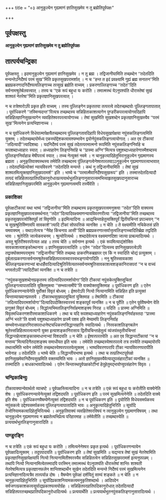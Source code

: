 +++
title = "०३ आनुकूल्येन गृह्यमाणं ज्ञातिसुखमेव न तु ब्रह्मेतिपूर्वपक्षः"

+++


## पूर्वपक्षस्तु

**आनुकूल्येन गृह्यमाणं ज्ञातिसुखमेव न तु ब्रह्मेतिपूर्वपक्षः**

## **तात्पर्यचन्द्रिका**

पूर्वपक्षस्तु । इदमानुकूल्येन गृह्यमाणं ज्ञानिसुखमेव । न तु ब्रह्म । तद्विजानीयामिति तच्छब्देन ‘‘तदेतदिति मन्यन्तेऽनिर्देश्यं परमं सुख’’मिति प्रकृतसुखपरामर्शात् । न च ‘‘हन्त त इदं प्रवक्ष्यामि गुह्यं ब्रह्म सनातन’’मिति ब्रह्मप्रकरणादनिर्देश्यत्वलिङ्गाच्च तत्सुखं ब्रह्मेति वाच्यम् । प्रकरणाल्लिङ्गाच्च ‘‘तदेत’’दिति सर्वनामश्रुतेर्बलवत्त्वात् । तस्य च ‘‘एकं रूपं बहुधा यः करोति । तमात्मस्थं येऽनुपश्यंति धीरास्तेषां सुखं शाश्वतं नेतरेषा’’मिति प्रकृतज्ञानिसुखपरत्वात् ।

न च तत्रेश्वरोऽपि प्रकृत इति वाच्यम् । तस्य पुल्लिङ्गेन प्रकृततया तत्परत्वे तदेतच्छब्दयोः पुल्लिङ्गतापातात् । पूर्वाधिकरणे ‘‘तस्मिन्यदन्त’’रित्यत्र तच्छब्दस्य सन्निहिताकाशत्यागेन पुण्डरीकपरत्वायोगवदिहापि सन्निहितज्ञानिसुखत्यागेन व्यवहितेश्वरपरत्वायोगाच्च । तेषां सुखमिति सुखशब्देन प्रकृतज्ञानिसुखस्यैव ‘‘परमं सुख’’मित्यनेन प्रत्यभिज्ञानाच्च ।

न च पूर्वाधिकरणे विधेयात्मापेक्षयैतच्छब्दस्य पुल्लिङ्गतावदिहापि विधेयसुखापेक्षया नपुंसकलिङ्गत्वमिति युक्तम् । तदेतच्छब्दयोर्मध्य एकस्योद्देशकत्वावश्यम्भावेन द्वयोर्नपुंसकलिङ्गत्वायोगात् । अत एव टीकायां ‘‘तदित्यादी’’त्यादिशब्दः । यदनिर्देश्यं परमं सुखं तदेतत्परमात्मनो रूपमिति नपुंसकलिङ्गनिर्वाहे च रूपशब्दाध्याहारः स्यात् । अध्याहारेण लिङ्गनिर्वाहे च ‘‘प्रास्मा अग्नि’’मित्यत्र पशुशब्दाध्याहारेणास्मैशब्दस्य पुल्लिङ्गनिर्वाहान्न मेषीपरत्वं स्यात् । तच्च नेत्युक्तं नवमे । न चानुकृत्यादिहेतुभिरानुकूल्येन गृह्यमाणस्य ब्रह्मता । अनुकृतिवाक्यस्थस्य तमेवेति तच्छब्दस्य पुंल्लिङ्गत्वेनेश्वरपरतयाऽऽनुकूल्येन गृह्यमाणपरत्वाभावात् । तदेतदभिप्रेत्योक्तं न्यायविवरणे ‘‘तदेतदिति मन्यन्ते । कथं नु तद्विजानीयामिति । तेषां सुखं शाश्वतमित्युक्तज्ञानिसुखपरामर्श’’ इति । भाष्ये च ‘‘परमात्मैवानिर्देश्यसुखरूप’’ इति । तस्मात्तदेतदित्यादौ तत्पदं सन्निहितपरप्रातिपदिकानुरोधात्प्रत्ययार्थभूतलिङ्गानुसारात्समभिव्याहृतसुखपदानुसाराच्च सन्निहितज्ञानिसुखपरमिति आनुकूल्येन गृह्यमाणत्वमपि तस्यैवेति ।

### **प्रकाशिका**

पूर्वपक्षटीकायां यथा भाष्यं ‘‘तद्विजानीया’’मिति तच्छब्दस्य प्रकृतसुखपरत्वमनुक्त्वा ‘‘तदेत’’दिति वाक्यस्य प्रकृतज्ञानिसुखपरत्वसमर्थनात् ‘‘तदेत’’दित्यादिवक्ष्यमाणन्यायविवरणरीत्या ‘‘तद्विजानीया’’मिति तच्छब्दस्य प्रकृतसुखपरत्वोक्तिपूर्वं तां विवृणोति ॥ इदमित्यादिना ॥ आद्यचिन्ताहेतुव्यक्तिपूर्वं द्वितीयचिन्तां प्रपञ्चयन् ‘‘न च सुखश्रुतिर्विष्णावपि सावकाशे’’त्यादि टीकां सोपपत्तिकं व्यनक्ति ॥ न चेति ॥ ते वक्ष्यामीति नचिकेतसं प्रति यमवाक्यम् । यथाऽत्तेत्यत्र ‘‘नैवेह किंचनाग्र आसी’’दिति ब्रह्मप्रकरणात्सर्वात्तृत्वलिङ्गाच्चादितिर्ब्रह्म तद्वदिति भावः । श्रुतेरिति जात्येकवचनम् । श्रुत्योरित्यर्थः । शब्दादेवेत्यत्र वक्ष्यमाणदिशा जात्या प्राबल्यादित्यर्थः । अस्तु श्रुतिरीश्वरपरेत्यत आह ॥ तस्य चेति ॥ सर्वनाम्न इत्यर्थः । एकं रूपमित्याद्यंशोक्तिः सावकाशत्वशङ्कोत्थानाय ॥ ज्ञानिसुखपरत्वादिति ॥ एतेन ‘‘तदेत’’दित्यस्य ज्ञानिसुखपरत्वेऽपि तद्वाक्योक्तमपरामृश्य ‘‘तद्विजानीया’’मिति तच्छब्दः प्राकरणिकब्रह्मपर एव किं न स्यादिति चोद्यं प्रत्युक्तम् । दुर्बलात्प्रकरणात्सर्वनामश्रुतेस्सन्निहितपरत्वस्वारस्यभङ्गायोगादिति । ननु श्रुतिस्सावकाशा चेल्लिङ्गप्रकरणाभ्यां बाधार्हैवादित्यादिश्रुतिरिवेत्यतस्सर्वनामश्रुतिसावकाशत्वशङ्कानिरासपरां ‘‘न च वाच्यं भगवतोऽपी’’त्यादिटीकां व्यनक्ति ॥ न च तत्रेति ॥

‘‘नपुंसकसुखशब्देनाप्रकृतस्य तदित्यादिपरामर्शायोगा’’दिति टीकायां
नपुंसकेत्युक्तिसूचितां पुल्लिङ्गत्वापातादिति युक्तिमुक्त्वा ‘‘सम्भवत्समीपे’’ति वाक्योक्तयुक्तिमाह ॥ पूर्वाधिकरण इति ॥ एतेन पूर्वाधिकरणन्यायेनेति पूर्वोक्तं विवृतं बोध्यम् । ईश्वरोऽपि नित्यो नित्यानामिति सन्निहित इति प्रत्युक्तं चिन्ताव्याख्यानप्रस्तावे । टीकास्थसुखपदसूचितां युक्तिमाह ॥ तेषामिति ॥ टीकायां ‘‘तदित्यादिपरामर्शायोगा’’दित्यादिपदोक्तिस्वारस्यं शङ्कापूर्वं व्यनक्ति ॥ न च पूर्वेति ॥ एतेन पूर्ववैषम्येण वेति प्रागुक्तं विवृतं बोध्यम् । सिद्धांत्यभिमतलिङ्गनिर्वाहमाशङ्क्य निराह ॥ यदिति ॥ प्रास्मा अग्निमिति ॥ विवृतमधिकरणशरीरमाकाशाधिकरणे । तथा च यदि रूपशब्दाध्याहारेण नपुंसकलिङ्गनिर्वाहस्तदा ‘‘प्रास्मा अग्निं भरते’’ति वाक्ये पशुशब्दाध्याहारेण प्रास्मै पशव इति मेष्यामपि लिङ्गनिर्वाह सम्भवेनाध्याहारनिरासपराधानेष्ट्यधिकरणसिद्धान्तहानिः स्यादित्यर्थः । निरवकाशलिङ्गबलेन श्रुतेस्सन्निहितपरत्वत्यागो युक्त इत्याशङ्कानिरासाय द्वितीयचिन्ताहेतुत्वं व्यंजयंस्तृतीयचिन्तां सिद्धान्तहेत्वाशङ्कासमाधानाभ्यां विशदयति ॥ न चेति ॥ ईश्वरपरतयेति ॥ अत एव सिद्धान्तटीकायां ‘‘न च मन्तव्य’’मित्यादिनैतदाशङ्क्य समाधीयत इति भावः । तमेवेति तच्छब्दस्येश्वरपरत्वे तत्र तस्येति तच्छब्दयोरपि तथात्वमिति भावेन तमेवेति तच्छब्दस्येश्वरपरतयेत्युक्तम् । भाष्यविवरणपरापि टीका न्यायविवरणपरापीति भावेनाह ॥ तदेतदिति ॥ भाष्ये चेति ॥ सिद्धान्तीयभाष्य इत्यर्थः । तथा च तत्प्रतिभटपूर्वपक्षे ज्ञानिसुखमेवानिर्देश्यसुखमिति वक्तव्यमिति भावः । अतो ज्ञानिसुखस्यैवेत्याद्युपसंहारटीकां व्यनक्ति ॥ तस्मादिति ॥ बाधकाभावादित्यर्थः । एतेन चिन्तास्थपूर्वपक्षकोटीनां हेतुहेतुमद्भावोप्युपसंहारेण विवृतः ।

### **चन्द्रिकाबिन्दुः**

टीकावाक्यान्येवार्थतो व्याचष्टे ॥ पूर्वपक्षस्त्वित्यादिना ॥ न च तत्रेति ॥ एकं रूपं बहुधा यः करोतीति वाक्येनेति शेषः । पूर्वाधिकरणन्यायेनेत्युक्तं तद्विशदयति ॥ पूर्वाधिकरण इति ॥ परमं सुखमित्यनेनेति ॥ तदेतदिति वाक्ये इति शेषः । पूर्वाधिकरणवैषम्येणेत्युक्तं तद्विशदयति ॥ न च पूर्वाधिकरण इति ॥ द्वयोरिति विधेयसमर्पकस्य नपुंसकत्वे उद्देश्यसमर्पकस्य पुल्लिङ्गत्वापातादिति भावः ॥ अनुकृत्यादिहेतुभिरिति ॥ सूर्यादि तेजोनियामकत्वादिहेतुभिरित्यर्थः । अनुकृतिवाक्यं व्यवहितेश्वरविषयं न त्वानुकूल्येन गृह्यमाणविषयम् । तथा चानुकूल्येन गृह्यमाणस्य न ब्रह्मतेत्यभिप्रेत्य परिहारमाह ॥ तमेवेतीति ॥ तच्छब्दस्येति ॥ प्रत्ययार्थभूतलिङ्गानुसारादिति ॥

### **पाण्डुरङ्गि**

न च तत्रेति ॥ एकं रूपं बहुधा यः करोति । तमित्यनेनेश्वरः प्रकृत इत्यर्थः । पूर्वाधिकरणन्यायेन पूर्वपक्षादित्युक्तम् । तदुपपादयति ॥ पूर्वाधिकरण इति ॥ तेषां सुखमिति ॥ यद्यप्यत्र तेषां सुखं नेतरेषामिति प्रकृतज्ञानिसुखापेक्षयापि नित्यो नित्यानामितीश्वरस्यैव सन्निहितत्वेन सन्निहितसुखपरामर्श इत्यनुपपन्नम् । तथापि नित्यो नित्यानामित्येतस्मादपि परस्मिन् तमात्मस्थं येऽनुपश्यंति धीरास्तेषां शान्तिः शाश्वती नेतरेषामित्यत्र प्रकृतज्ञानफलेन शान्तिशब्दार्थेन सुखेन तदेतदिति मन्यन्ते निर्देश्यं परमं सुखमित्यनेन प्रत्यभिज्ञानादित्यत्रैव तात्पर्यान्न दोषः । वैषम्येण पूर्वपक्षं दर्शयितुं साम्यं शङ्कते ॥ न चेति ॥ न चानुकृत्यादिहेतुभिरिति ॥ सूर्यादिप्रकाशनियामकत्वमनुकृतिशब्दार्थः । आदिपदेन सर्वजगत्प्रकाशकत्वसूर्याद्यप्रकाश्यत्वयोर्ग्रहः । सन्निहितपरप्रातिपदिकानुरोधात् तदेतदित्यादौ सन्निहितपरतच्छब्दप्रातिपदिकानुरोधादित्यर्थः ॥ प्रत्ययार्थेति ॥ प्रत्ययार्थभूतनपुंसकलिङ्गानुसारादित्यर्थः ।

